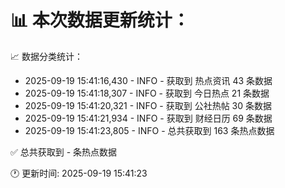 📊 本次数据更新统计：
==========================

📈 数据分类统计：
- 2025-09-19 15:41:16,430 - INFO - 获取到 热点资讯 43 条数据
- 2025-09-19 15:41:18,307 - INFO - 获取到 今日热点 21 条数据
- 2025-09-19 15:41:20,321 - INFO - 获取到 公社热帖 30 条数据
- 2025-09-19 15:41:21,934 - INFO - 获取到 财经日历 69 条数据
- 2025-09-19 15:41:23,805 - INFO - 总共获取到 163 条热点数据

✅ 总共获取到 - 条热点数据

🕐 更新时间: 2025-09-19 15:41:23
